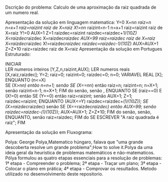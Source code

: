 Dscrição do problema:
   Calculo de uma aproximação da raiz quadrada de um numero real.

Apresentação da solução em linguagem matematica:
 Y=0 X=n*n raiz=n n=x+1 raiz=raizint raiz de X=raiz
      X!=n*n raizint=n-1 n=x+1 raiz=raizint raiz de X=raiz
 Y!=0 
                        AUX=1 Z=1 raizdec=raizint raizdec=raizdec+1/(10*Z) X<raizdec*raizdec X=raizdec*raizdec AUX=99 raiz=raizdec raiz de X=raiz
                                                                           X<raizdec*raizdec X!=raizdec*raizdec raizdec=raizdec-1/(10*Z) AUX=AUX+1 Z=Z*10 raiz=raizdec raiz de X=raiz
Apresentação da solução em Portugues Estruturado:   

 INICIAR                                                                                                                                 
   LER numeros inteiros [Y,Z,n,raizint,AUX];
   LER numeros reais [X,raiz,raizdec];
   Y=2;
   raiz=0;
   raizint=0;
   raizdec=0;
   n=0;
   VARIAVEL REAL [X];                                                                                                                 
ENQUANTO (n<=X)                                                                                                                  
    SE (X>n*n) então n=n+1;
    senão SE (X==n*n)
    então raiz=n; raizint=n; n=X+1;
    senão raizint=n-1; n=X+1;
    FIM do senão, senão , ENQUANTO
SE (raiz==0) E (X!=0) então
   SE (Y==0)
   então raiz=raizint;
   senão AUX=1; Z=1; raizdec=raizint;
   ENQUANTO (AUX<=Y)
   raizdec=raizdec+(1/(10*Z));
   SE (X>raizdec*raizdec)
   senão SE (X==raizdec*raizdec)
   então AUX=99;
   senão raizdec=raizdec-(1/(10*Z)); AUX=AUX+1; Z=Z*10;
   FIM do senão, senão, ENQUANTO, senão
raiz=raizdec;
   FIM do SE
ESCREVER "A raiz quadrada é raiz";
FIM

Apresentação da solução em Fluxograma:



Polya:
   George Polya,Matematico húngaro, falava que "uma grande descoberta resolve um grande problema";How to solve it.Polya da uma ideia geral da heuristica de problemas matemáticos e não-matematicos.
   Pólya formulou as quatro etapas essenciais para a resolução de problemas: 1ª etapa - Compreender o problema; 2ª etapa - Traçar um plano; 3ª etapa - Colocar o plano em prática; 4ª etapa - Comprovar os resultados. Metodo utilizado no desenvolvimento deste repositorio.
  

